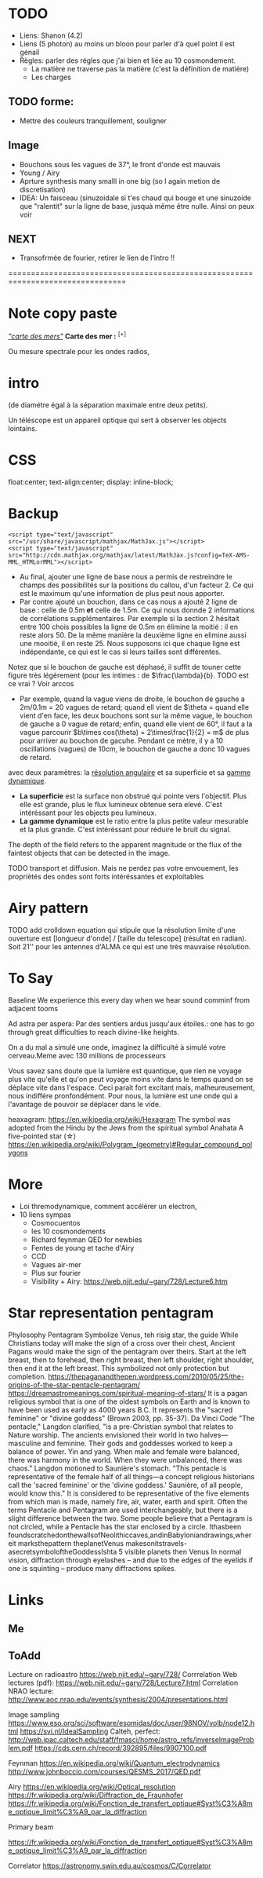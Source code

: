 # TODO

* Liens: Shanon (4.2)
* Liens (5 photon) au moins un bloon pour parler d'à quel point il est génail
* Règles: parler des régles que j'ai bien et liée au 10 cosmondement.
  * La matière ne traverse pas la matière (c'est la définition de matière)
  * Les charges

## TODO forme: 
* Mettre des couleurs tranquillement, souligner

## Image
* Bouchons sous les vagues de 37°, le front d'onde est mauvais
* Young / Airy
* Aprture synthesis many smalll in one big (so I again metion de discretisation)
* IDEA: Un faisceau (sinuzoidale si t'es chaud qui bouge et une sinuzoide que "ralentit" sur la ligne de base, jusquà même être nulle. Ainsi on peux voir

## NEXT
* Transofrmée de fourier, retirer le lien de l'intro !!



================================================================================

# Note copy paste
<a href="#f_carte"><i>"carte des mers"</i></a>
  <a name="f_carte"></a>
    <b>Carte des mer :</b>
<sup>[+]<div class="description">
Ou mesure spectrale pour les ondes radios, 
</div></sup>

# intro
 (de diamétre égal à la séparation maximale entre deux petits).
 
Un téléscope est un appareil optique qui sert à observer les objects lointains.

# CSS

float:center; text-align:center; display: inline-block; 
    <link rel="stylesheet" type="text/css" href="Css/alma_solarized.css">

# Backup

    <script type="text/javascript" src="/usr/share/javascript/mathjax/MathJax.js"></script>
    <script type="text/javascript" src="http://cdn.mathjax.org/mathjax/latest/MathJax.js?config=TeX-AMS-MML_HTMLorMML"></script>
* Au final, ajouter une ligne de base nous a permis de restreindre le champs des possibilités sur la positions du callou, d'un facteur 2. Ce qui est le maximum qu'une information de plus peut nous apporter.
* Par contre ajouté un bouchon, dans ce cas nous a ajouté 2 ligne de base : celle de 0.5m __et__ celle de 1.5m. Ce qui nous donnde 2 informations de corrélations supplémentaires. Par exemple si la section 2 hésitait entre 100 chois possibles la ligne de 0.5m en élimine la moitié : il en reste alors 50. De la même manière la deuxième ligne en elimine aussi une mooitié, il en reste 25. Nous supposons ici que chaque ligne est indépendante, ce qui est le cas si leurs tailles sont différentes.


Notez que si le bouchon de gauche est déphasé, il suffit de touner cette figure très légérement (pour les intimes : de $\frac{\lambda}{b}. TODO est ce vrai ? Voir arccos

* Par exemple, quand la vague viens de droite, le bouchon de gauche a 2m/0.1m = 20 vagues de retard; quand ell vient de $\theta =  quand elle vient d'en face, les deux bouchons sont sur la même vague, le bouchon de gauche a 0 vague de retard; enfin, quand elle vient de 60°, il faut a la vague parcourir $b\times cos(\theta) = 2\times\frac{1}{2} = m$ de plus pour arriver au bouchon de gacuhe. Pendant ce mètre, il y a 10 oscillations (vagues) de 10cm, le bouchon de gauche a donc 10 vagues de retard.

avec deux paramètres: la [résolution angulaire](https://en.wikipedia.org/wiki/Dynamic_range#Photography) et sa superficie et sa [gamme dynamique](https://fr.wikipedia.org/wiki/Gamme_dynamique).
* __La superficie__ est la surface non obstrué qui pointe vers l'objectif. Plus elle est grande, plus le flux lumineux obtenue sera elevé. C'est intéréssant pour les objects peu lumineux.
* __La gamme dynamique__ est le ratio entre la plus petite valeur mesurable et la plus grande. C'est intéréssant pour réduire le bruit du signal.

 The depth of the field refers to the apparent magnitude or the flux of the faintest objects that can be detected in the image.


TODO transport et diffusion.
Mais ne perdez pas votre envouement, les propriètés des ondes sont forts intéréssantes et exploitables

# Airy pattern

TODO add crolldown equation
qui stipule que la résolution limite d'une ouverture est [longueur d'onde] / [taille du telescope] (résultat en radian). Soit 21'' pour les antennes d'ALMA ce qui est une très mauvaise résolution.

# To Say

Baseline
We experience this every day when we hear sound comminf from adjacent tooms

Ad astra per aspera: Par des sentiers ardus jusqu'aux étoiles.: one has to go through great difficulties to reach divine-like heights.

On a du mal a simulé une onde, imaginez la difficulté à simulé votre cerveau.Meme avec 130 millions de processeurs

Vous savez sans doute que la lumière est quantique, que rien ne voyage plus vite qu'elle et qu'on peut voyage moins vite dans le temps quand on se déplace vite dans l'espace.
Ceci parait fort excitant mais, malheureusement, nous indiffére pronfondément.
Pour nous, la lumière est une onde qui a l'avantage de pouvoir se déplacer dans le vide.

heaxagram: https://en.wikipedia.org/wiki/Hexagram
The symbol was adopted from the Hindu by the Jews from the spiritual symbol Anahata
A five-pointed star (☆)
https://en.wikipedia.org/wiki/Polygram_(geometry)#Regular_compound_polygons

# More

* Loi thremodynamique, comment accélérer un electron,
* 10 liens sympas
  * Cosmocuentos
  * les 10 cosmondements
  * Richard feynman QED for newbies
  * Fentes de young et tache d'Airy
  * CCD
  * Vagues air-mer
  * Plus sur fourier
  * Visibility + Airy: https://web.njit.edu/~gary/728/Lecture6.htm

# Star representation pentagram

Phylosophy Pentagram
Symbolize Venus, teh risig star, the guide
While Christians today will make the sign of a cross over their chest, Ancient Pagans would make the sign of the pentagram over theirs.
Start at the left breast, then to forehead, then right breast, then left shoulder, right shoulder, then end it at the left breast.  This symbolized not only protection but completion.
https://thepaganandthepen.wordpress.com/2010/05/25/the-origins-of-the-star-pentacle-pentagram/
https://dreamastromeanings.com/spiritual-meaning-of-stars/
It is a pagan religious symbol that is one of the oldest symbols on Earth and is known to have been used as early as 4000 years B.C. It represents the "sacred feminine" or "divine goddess" (Brown 2003, pp. 35-37).
Da Vinci Code
"The pentacle," Langdon clarified, "is a pre-Christian symbol that relates to Nature worship. The
ancients envisioned their world in two halves—masculine and feminine. Their gods and goddesses
worked to keep a balance of power. Yin and yang. When male and female were balanced, there
was harmony in the world. When they were unbalanced, there was chaos." Langdon motioned to
Saunière's stomach. "This pentacle is representative of the female half of all things—a concept
religious historians call the 'sacred feminine' or the 'divine goddess.' Saunière, of all people, would
know this."
 It is considered to be representative of the five elements from which man is made, namely fire, air, water, earth and spirit. Often the terms Pentacle and Pentagram are used interchangeably, but there is a slight difference between the two. Some people believe that a Pentagram is not circled, while a Pentacle has the star enclosed by a circle.
 Ithasbeen foundscratchedonthewallsofNeolithiccaves,andinBabyloniandrawings,whereit marksthepattern theplanetVenus makesonitstravels-asecretsymboloftheGoddessIshta
 5 visible planets then Venus
 In normal vision, diffraction through eyelashes – and due to the edges of the eyelids if one is squinting – produce many diffractions spikes.

# Links

## Me

## ToAdd
Lecture on radioastro
https://web.njit.edu/~gary/728/
Corrrelation Web lectures (pdf): https://web.njit.edu/~gary/728/Lecture7.html
Correlation NRAO lecture: http://www.aoc.nrao.edu/events/synthesis/2004/presentations.html

Image sampling
https://www.eso.org/sci/software/esomidas/doc/user/98NOV/volb/node12.html
https://svi.nl/IdealSampling
Calteh, perfect: http://web.ipac.caltech.edu/staff/fmasci/home/astro_refs/InverseImageProblem.pdf
https://cds.cern.ch/record/392895/files/9907100.pdf

Feynman 
https://en.wikipedia.org/wiki/Quantum_electrodynamics
http://www.johnboccio.com/courses/QESMS_2017/QED.pdf

Airy
https://en.wikipedia.org/wiki/Optical_resolution
https://fr.wikipedia.org/wiki/Diffraction_de_Fraunhofer
https://fr.wikipedia.org/wiki/Fonction_de_transfert_optique#Syst%C3%A8me_optique_limit%C3%A9_par_la_diffraction

Primary beam

https://fr.wikipedia.org/wiki/Fonction_de_transfert_optique#Syst%C3%A8me_optique_limit%C3%A9_par_la_diffraction

Correlator
https://astronomy.swin.edu.au/cosmos/C/Correlator
